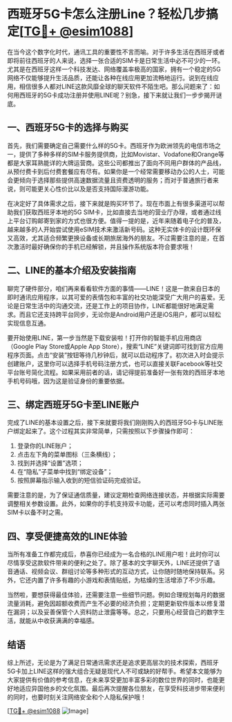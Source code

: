 # 西班牙5G卡怎么注册Line？轻松几步搞定[[TG💪+ @esim1088](https://t.me/s/esim1088)]

在当今这个数字化时代，通讯工具的重要性不言而喻。对于许多生活在西班牙或者即将前往西班牙的人来说，选择一张合适的SIM卡是日常生活中必不可少的一环。尤其是在西班牙这样一个科技发达、网络覆盖率极高的国家，拥有一个稳定的5G网络不仅能够提升生活品质，还能让各种在线应用更加流畅地运行。说到在线应用，相信很多人都对LINE这款风靡全球的聊天软件不陌生吧。那么问题来了：如何用西班牙的5G卡成功注册并使用LINE呢？别急，接下来就让我们一步步揭开谜底。

## 一、西班牙5G卡的选择与购买

首先，我们需要确定自己需要什么样的5G卡。西班牙作为欧洲领先的电信市场之一，提供了多种多样的SIM卡服务提供商，比如Movistar、Vodafone和Orange等都是大家耳熟能详的大牌运营商。这些公司都推出了面向不同用户群体的产品线，从预付费卡到后付费套餐应有尽有。如果你是一个经常需要移动办公的人士，可能会更倾向于选择那些提供高速数据流量且资费透明的服务；而对于普通旅行者来说，则可能更关心性价比以及是否支持国际漫游功能。

在决定好了具体需求之后，接下来就是购买环节了。现在市面上有很多渠道可以帮助我们获取西班牙本地的5G SIM卡，比如直接去当地的营业厅办理，或者通过线上平台订购邮寄到家的方式也很方便。值得一提的是，近年来随着电子化的普及，越来越多的人开始尝试使用eSIM技术来激活新号码。这种无实体卡的设计既环保又高效，尤其适合频繁更换设备或长期旅居海外的朋友。不过需要注意的是，在首次激活时最好确保你的手机已经解锁，并且操作系统版本符合要求哦！

## 二、LINE的基本介绍及安装指南

聊完了硬件部分，咱们再来看看软件方面的事情——LINE！这是一款来自日本的即时通讯应用程序，以其可爱的表情包和丰富的社交功能深受广大用户的喜爱。无论是日常生活中的沟通交流，还是工作上的项目协作，LINE都能很好地满足需求。而且它还支持跨平台同步，无论你是Android用户还是iOS用户，都可以轻松实现信息互通。

要开始使用LINE，第一步当然是下载安装啦！打开你的智能手机应用商店（Google Play Store或Apple App Store），搜索“LINE”关键词即可找到官方应用程序页面。点击“安装”按钮等待几秒钟后，就可以启动程序了。初次进入时会提示创建账户，这里你可以选择手机号码注册方式，也可以直接关联Facebook等社交平台账号简化流程。如果采用前者的话，请记得提前准备好一张有效的西班牙本地手机号码哦，因为这是验证身份的重要依据。

## 三、绑定西班牙5G卡至LINE账户

完成了LINE的基本设置之后，接下来就要将我们刚刚购入的西班牙5G卡与LINE账户绑定起来了。这个过程其实非常简单，只需按照以下步骤操作即可：

1. 登录你的LINE账户；
2. 点击左下角的菜单图标（三条横线）；
3. 找到并选择“设置”选项；
4. 在“隐私”子菜单中找到“绑定设备”；
5. 按照屏幕指示输入收到的短信验证码完成验证。

需要注意的是，为了保证通信质量，建议定期检查网络连接状态，并根据实际需要调整相关参数设置。此外，如果你的手机支持双卡功能，还可以考虑同时插入两张SIM卡以备不时之需。

## 四、享受便捷高效的LINE体验

当所有准备工作都完成后，恭喜你已经成为一名合格的LINE用户啦！此时你可以尽情享受这款软件带来的便利之处了。除了基本的文字聊天外，LINE还提供了语音通话、视频会议、群组讨论等多种形式的互动方式，让你随时随地保持联系。另外，它还内置了许多有趣的小游戏和表情贴纸，为枯燥的生活增添了不少乐趣。

当然啦，要想获得最佳体验，还需要注意一些细节问题。例如合理规划每月的数据流量消耗，避免因超额收费而产生不必要的经济负担；定期更新软件版本以修复潜在漏洞；以及妥善保管个人资料防止泄露等等。总之，只要用心经营自己的数字生活，就能从中收获满满的幸福感。

## 结语

综上所述，无论是为了满足日常通讯需求还是追求更高层次的技术探索，西班牙5G卡加上LINE这样的强大组合无疑是现代人不可或缺的好帮手。希望本文能够为大家提供有价值的参考信息，在未来享受更加丰富多彩的数位世界的同时，也能更好地适应异国他乡的文化氛围。最后再次提醒各位朋友，在享受科技进步带来便利的同时，也要时刻关注网络安全和个人隐私保护哦！

[[TG💪+ @esim1088](https://t.me/s/esim1088) ![Image](https://i.postimg.cc/4NQfJmqS/Snipaste-2025-05-13-00-14-12.png)]